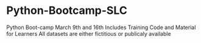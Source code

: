 # Python-Bootcamp-SLC
Python Boot-camp March 9th and 16th
Includes Training Code and Material for Learners
All datasets are either fictitious or publicaly available
